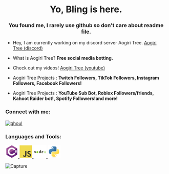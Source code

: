 <h1 align="center">Yo, Bling is here.</h1>
<h3 align="center">You found me, I rarely use github so don't care about readme file.</h3>

- Hey, I am currently working on my discord server Aogiri Tree. [Aogiri Tree (discord)](https://discord.gg/ghoul)

- What is Aogiri Tree? **Free social media botting.**

- Check out my videos! [Aogiri Tree (youtube)](https://www.youtube.com/channel/UC8HKt_1eQNKlnqgXMQ-jEog)

- Aogiri Tree Projects : **Twitch Followers, TikTok Followers, Instagram Followers, Facebook Followers!**

- Aogiri Tree Projects : **YouTube Sub Bot, Roblox Followers/friends, Kahoot Raider bot!, Spotify Followers!and more!**

<h3 align="left">Connect with me:</h3>
<p align="left">
<a href="https://discord.gg/ghoul" target="blank"><img align="center" src="https://raw.githubusercontent.com/rahuldkjain/github-profile-readme-generator/master/src/images/icons/Social/discord.svg" alt="ghoul" height="30" width="40" /></a>
</p>

<h3 align="left">Languages and Tools:</h3>
<p align="left"> <a href="https://www.w3schools.com/cs/" target="_blank" rel="noreferrer"> <img src="https://raw.githubusercontent.com/devicons/devicon/master/icons/csharp/csharp-original.svg" alt="csharp" width="40" height="40"/> </a> <a href="https://developer.mozilla.org/en-US/docs/Web/JavaScript" target="_blank" rel="noreferrer"> <img src="https://raw.githubusercontent.com/devicons/devicon/master/icons/javascript/javascript-original.svg" alt="javascript" width="40" height="40"/> </a> <a href="https://nodejs.org" target="_blank" rel="noreferrer"> <img src="https://raw.githubusercontent.com/devicons/devicon/master/icons/nodejs/nodejs-original-wordmark.svg" alt="nodejs" width="40" height="40"/> </a> <a href="https://www.python.org" target="_blank" rel="noreferrer"> <img src="https://raw.githubusercontent.com/devicons/devicon/master/icons/python/python-original.svg" alt="python" width="40" height="40"/> </a> </p>

![Capture](https://user-images.githubusercontent.com/96725711/180211665-073af837-4845-445e-908d-060ad1bcc08b.JPG)
